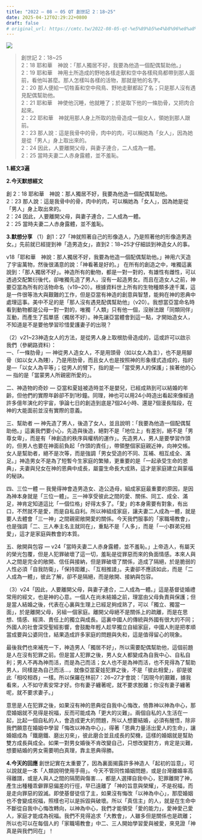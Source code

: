 ```yaml
---
title: "2022 – 08 – 05 QT 創世記 2：18~25"
date: 2025-04-12T02:29:22+0800
draft: false
# original_url: https://cmtc.tw/2022-08-05-qt-%e5%89%b5%e4%b8%96%e8%a8%98-2%ef%bc%9a1825
---
```


![](/images/qt.jpg)
> 創世記 2：18\~25  
> 2：18 耶和華　神說：「那人獨居不好，我要為他造一個配偶幫助他。」  
> 2：19 耶和華　神用土所造成的野地各樣走獸和空中各樣飛鳥都帶到那人面前，看他叫甚麼。那人怎樣叫各樣的活物，那就是牠的名字。  
> 2：20 那人便給一切牲畜和空中飛鳥、野地走獸都起了名；只是那人沒有遇見配偶幫助他。  
> 2：21 耶和華　神使他沉睡，他就睡了；於是取下他的一條肋骨，又把肉合起來。  
> 2：22 耶和華　神就用那人身上所取的肋骨造成一個女人，領她到那人跟前。  
> 2：23 那人說：這是我骨中的骨，肉中的肉，可以稱她為「女人」，因為她是從「男人」身上取出來的。  
> 2：24 因此，人要離開父母，與妻子連合，二人成為一體。  
> 2：25 當時夫妻二人赤身露體，並不羞恥。

**1.經文3遍**

**2.今天默想經文**
  
創 2：18 耶和華　神說：那人獨居不好，我要為他造一個配偶幫助他。  
2：23 那人說：這是我骨中的骨，肉中的肉，可以稱她為「女人」，因為她是從「男人」身上取出來的。  
2：24 因此，人要離開父母，與妻子連合，二人成為一體。  
2：25 當時夫妻二人赤身露體，並不羞恥。

**3.默想分享**
（1）創1：27「神就照著自己的形像造人，乃是照著他的形像造男造女。」先前就已經提到神「造男造女」，直到2：18\~25才仔細談到神造女人的事。

v18「耶和華　神說：那人獨居不好，我要為他造一個配偶幫助他。」神用六天造了宇宙萬物，然後很滿意的說：「神看著是好的。」 在所有的創造之中，唯獨這裏說到：「那人獨居不好」。神造所有的動物，都是一對一對的，有雄性有雌性，可以透過交配繁衍後代，卻唯獨先造了男人，沒有一起造男女。而且在造女人之前，神要亞當為所有的活物命名（v19\~20）。根據資料世上所有的生物種類多達千萬，這是一件很等浩大與艱難的工作，但是亞當有神造的創意與智慧，能夠在神的恩典中處理這事。美中不足的是「那人沒有遇見配偶幫助他」（v20）。我想當亞當命名時看到動物都是公母一對一對的，唯獨「人類」只有他一個，沒辦法跟「同類同伴」互動，而產生了孤單感（獨居不好）。神先讓亞當體會到這一點，才開始造女人，不知道是不是要他學習珍惜愛護妻子的出現？

（2）v21\~23神造女人的方法，是從男人身上取根肋骨造成的，這或許可以啟示我們（參網路資料）：  
一、「一條肋骨」— 神從男人造女人，不是用頭骨（如以女人為主），也不是用腳骨（如以女人為賤），乃是用肋骨，而且女人也是按照神的形象樣式造成的，指的是—「以女人為平等」；從男人的臂下，指的是—「當受男人的保護」；挨著他的心— 指的是「當蒙男人所親密所愛的」。

二、神造物的奇妙 — 亞當和夏娃被造時並不是嬰兒，已經成熟到可以結婚的年齡，但他們的實際年齡卻不到1秒鐘。同理，神也可以用24小時造出看起來像經過許多億年演化的宇宙，爭論七日的創造到底是7個24小時、還是7個漫長階段，在神的大能面前並沒有實際的意義。

三、幫助者 — 神先造了男人，後造了女人，並且說明：「我要為他造一個配偶幫助他。」這裏我們要小心，先造與後造，絕對不是「地位上」有差別，絕不是「男尊女卑」，而是有「神創造的秩序與權柄的運作」。先造男人，男人是要學習作頭的，但男人也要在神面前負起「作頭的責任」，帶領整個家庭親近神，向神交帳。女人是幫助者，絕不是次等，而是強調「男女受造的不同、互補、相互成全、滿足。」神造男女不是為了短暫今生家庭的繁殖，更重要的是「一起承受生命的恩典」，夫妻與兒女在神的恩典中成長，屬靈生命長大成熟，這才是家庭建立與蒙福的秘訣。

四、三位一體 — 我覺得神會造男造女、造公造母，組成家庭最重要的原因，是因為神本身就是「三位一體」。三一神享受彼此之間的愛、關係、同工、成全、滿足，神肯定知道這比「一個位格」好得太多了。「愛」的本身需要有對象，有出口，不然就不是愛，而是自私自利。所以神組成家庭，讓夫妻二人成為一體，就是要人去體會「三一神」之間親密敞開愛的關係。今天我們服事的「家職場教會」，也是強調「二、三人奉主名主就同在」，重點不是「人多」，而是「一小群弟兄相愛」，這才是家庭與教會的本質。

五、敞開與包容 — v24「當時夫妻二人赤身露體，並不羞恥。」上帝造人，有屬天的榮光包覆，但是人犯罪破壞了這一切，羞恥是從罪惡而來的負面情感。本來人與人之間是完全的敞開、信任與接納，但是罪破壞了關係，造成了隔絕，於是脆弱的人性必須「自我防衛」，「保持距離」、「互相推諉」。夫妻卻不應該如此，而是「二人成為一體」，彼此了解，卻不是隔絕，而是敞開、接納與包容。

（3）v24「因此，人要離開父母，與妻子連合，二人成為一體。」這是基督徒婚禮常用的經文，也是神的心意。一個人在尚未結婚之前，理當由父母負責與保護；但是當人結婚之後，代表在心裏與生理上已經足夠成熟了，可以「獨立、獨當一面」，於是離開父母，另組一個家庭。離開父母絕不是關係上的疏離，而是在思想、情感、經濟、責任上的獨立與成長。這裏中國人的傳統與外國有很大的不同；外國人的社會深受聖經影響，會鼓勵年輕人趁早獨立自組家庭，中國人則是把孝順當成要與公婆同住，結果造成許多家庭的問題與失和，這是值得留心的現象。

最後我們也來補充一下，神造男人「獨居不好」，所以需要配偶幫助他，這個前題是人在沒有犯罪之前。但是當人犯罪之後，男人女人都變成為自我中心、自私自利；男人不再為神而活，而是為己而活；女人也不是為神而活，也不見得為了幫助男人，同樣是為自己而活…，就像亞當夏娃犯罪之後，不是「彼此相愛」，卻是彼此「相咬相吞」一樣。所以保羅在林前7：26\~27才會說：「因現今的艱難，據我看來，人不如守素安常才好。你有妻子纏著呢，就不要求脫離；你沒有妻子纏著呢，就不要求妻子。」

意思是人在犯罪之後，如果沒有神的恩典從自我中心悔改，倚靠神以神為中心，那麼婚姻就不見得是祝福，反而可能成為「更大的災難」。兩個自私的人生活在一起，比起一個自私的人，會造成更大的問題，所以人想要結婚，必須有醒悟，除非我們願意在婚姻中學習「悔改以神為中心」，得著「恩典力量活出愛人的生命」，讓婚姻成為「鐵磨鐵、磨出刃來」，彼此磨合並且成長的契機，這樣的婚姻就是幫助雙方成長與成全。如果一對男女婚後不肯改變自己，只想改變對方，肯定是災難，想要結婚的男女需要明白真理，靠主恩典得勝。

**4.今天的回應**
創世記實在太重要了，因為裏面揭露許多神造人「起初的旨意」，可以說就是一本「人類說明使用手冊」。今天不管同性婚姻問題，或是台灣離婚率高得離譜，或是人與人之間的隔閡與傷害…，都是人選擇自我中心，犯罪離開了神，產生出種種乖僻罪惡偏差的行徑，早已遠離了「神的旨意與榮耀」，不是祝福，而是走向罪惡的毀滅。即使基督徒信了主，如果沒有悔改「以神為中心」，那麼婚姻也不會變成祝福，照樣也可以是拆毀與破壞。所以「真信主」的人，就是在生命中不斷從自我中心悔改轉向，以神為中心，我們才能領受「愛的能力」，愛神愛己愛人，家庭才能成為祝福。我們不見得追求「大教會」，人雖多但是關係也是疏離；所以也可以在每個人的「家職場教會」中二、三人開始學習愛與被愛，來見證「神真是與我們同在」！
